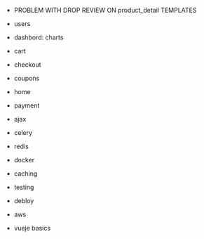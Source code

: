 

- PROBLEM WITH DROP REVIEW ON product_detail TEMPLATES
- users
- dashbord: charts
- cart
- checkout
- coupons
- home

- payment
- ajax
- celery
- redis
- docker
- caching
- testing
- debloy
- aws
- vueje basics